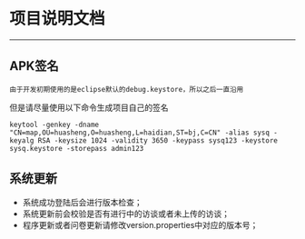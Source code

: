# 项目说明文档
---

## APK签名 

`由于开发初期使用的是eclipse默认的debug.keystore，所以之后一直沿用`

但是请尽量使用以下命令生成项目自己的签名

```
keytool -genkey -dname "CN=map,OU=huasheng,O=huasheng,L=haidian,ST=bj,C=CN" -alias sysq -keyalg RSA -keysize 1024 -validity 3650 -keypass sysq123 -keystore sysq.keystore -storepass admin123
```
## 系统更新

* 系统成功登陆后会进行版本检查；
* 系统更新前会校验是否有进行中的访谈或者未上传的访谈；
* 程序更新或者问卷更新请修改version.properties中对应的版本号；



